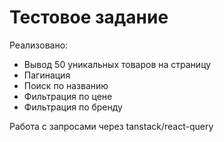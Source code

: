 # Тестовое задание

Реализовано:

- Вывод 50 уникальных товаров на страницу
- Пагинация
- Поиск по названию
- Фильтрация по цене
- Фильтрация по бренду

Работа с запросами через tanstack/react-query
